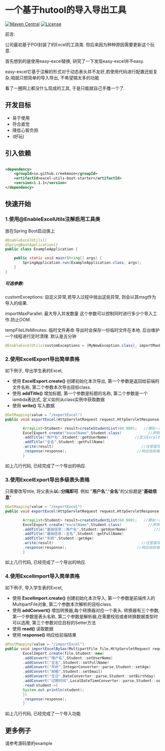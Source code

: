 # 一个基于hutool的导入导出工具

[![Maven Central](https://maven-badges.herokuapp.com/maven-central/io.github.creekmoon/excel-utils-boot-starter/badge.svg)](https://mvnrepository.com/artifact/io.github.creekmoon/excel-utils-boot-starter)
[![License](http://img.shields.io/:license-apache-brightgreen.svg)](http://www.apache.org/licenses/LICENSE-2.0.html)

前言:

公司最初基于POI封装了的Excel的工具类. 但后来因为种种原因需要更新这个玩意.

首先想到的是使用easy-excel替换, 研究了一下发现easy-excel并不easy.

easy-excel它基于注解的形式对于动态表头并不友好,若使用代码进行配置还挺复杂,咱就只想简单的导入导出, 不希望搞太多的功能

看了一圈网上都没什么现成的工具, 于是只能就自己手撸一个了.

## 开发目标

* 易于使用
* 符合直觉
* 降低心智负担
* (好玩)

## 引入依赖

```xml

<dependency>
    <groupId>io.github.creekmoon</groupId>
    <artifactId>excel-utils-boot-starter</artifactId>
    <version>1.1.1</version>
</dependency>
```

## 快速开始

### 1.使用@EnableExcelUtils注解启用工具类

放在Spring Boot启动类上

```java 
@EnableExcelUtils()
@SpringBootApplication()
public class ExampleApplication {

    public static void main(String[] args) {
        SpringApplication.run(ExampleApplication.class, args);
    }
}
```

##### 可选参数:

customExceptions: 自定义异常,若导入过程中抛出这些异常, 则会以其msg作为导入的结果.

importMaxParallel: 最大导入并发数量 这个参数可以控制同时进行多少个导入工作.防止OOM.

tempFileLifeMinutes: 临时文件寿命 导出时会保存一份临时文件在本地. 后台维护一个线程进行定时清理. 默认是五分钟

```java
@EnableExcelUtils(customExceptions = {MyNewException.class}, importMaxParallel = 4, tempFileLifeMinutes = 5)
```

### 2.使用ExcelExport导出简单表格

如下例子, 导出学生表的Excel,

- 使用 **ExcelExport.create()** 创建初始化本次导出, 第一个参数是返回给前端的文件名称, 第二个参数本次导出目标class.
- 使用 **addTitle()** 增加标题, 第一个参数是标题的名称, 第二个参数是一个lambda表达式, 定义如何从class实例中获取数据
- 使用 **write()** 写入数据

```java
@GetMapping(value = "/exportExcel")
public void exportExcel(HttpServletRequest request,HttpServletResponse response){

        ArrayList<Student> result=createStudentList(60_000);   //模拟一批List数据
        ExcelExport.create("excelName",Student.class)            //声明一次导出, 导出对象是Student.class
        .addTitle("用户名",Student::getUserName)            //定义Excel的模板
        .addTitle("全名",Student::getFullName)
        .write(result)                                        //往里面写入数据 ,可以写多次
        .response(response);                                //响应给前端
        }
```

如上几行代码, 已经完成了一个导出的响应.

### 3.使用ExcelExport导出多级表头表格

只需要改写title, 将父表头**以::分隔即可**. 例如 "**用户名**","**全名**"的父标题是"**基础信息**"

```java
@GetMapping(value = "/exportExcel")
public void exportExcel(HttpServletRequest request,HttpServletResponse response){

        ArrayList<Student> result=createStudentList(60_000);   //模拟一批List数据
        ExcelExport.create("excelName",Student.class)            //声明一次导出, 导出对象是Student.class
        .addTitle("基础信息::用户名",Student::getUserName)            //定义Excel的模板
        .addTitle("基础信息::全名",Student::getFullName)
        .addTitle("年龄",Student::getAge)
        .write(result)                                        //往里面写入数据 ,可以写多次
        .response(response);                                //响应给前端
        }
```

如上几行代码, 已经完成了一个导出的响应.

### 4.使用ExcelImport导入简单表格

如下例子, 导入学生表的Excel,

- 使用 **ExcelImport.create()** 创建初始化本次导入, 第一个参数是前端传入的MultipartFile对象, 第二个参数本次解析的目标class.
- 使用 **addConvert()** 增加转换器,每个转换器对应一个表头. 转换器有三个参数, 第一个参数是表头名称,
  第二个参数是解析器,在需要校验或者转换数据类型时可以选用, 第三个参数对应目标的Setter方法
- 使用 **read()** 读取数据
- 使用 **response()** 响应给前端结果

```java
@PostMapping(value = "/importExcel")
public void importExcelBySax(MultipartFile file,HttpServletRequest request,HttpServletResponse response){
        ExcelImport.create(file,Student::new)
        .addConvert("用户名",Student::setUserName)
        .addConvert("全名",Student::setFullName)
        .addConvert("年龄",IntegerConverter::parse,Student::setAge)
        .addConvert("邮箱",Student::setEmail)
        .addConvert("生日",DateConverter::parse,Student::setBirthday)
        .addConvert("过期时间",LocalDateTimeConverter::parse,Student::setExpTime)
        .read(student->{
        System.out.println(student);
        })
        .response(response);
        }
```

如上几行代码, 已经完成了一个导入功能

## 更多例子

请参考源码里的example

